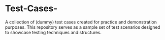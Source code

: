 # Test-Cases-
A collection of (dummy) test cases created for practice and demonstration purposes. This repository serves as a sample set of test scenarios designed to showcase testing techniques and structures.
